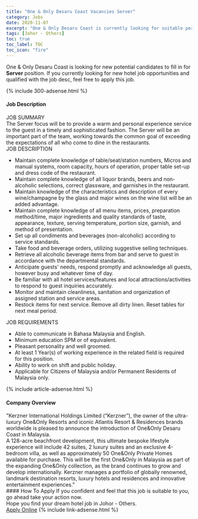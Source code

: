 ```yaml
---
title: "One & Only Desaru Coast Vacancies Server" 
category: Jobs 
date: 2020-11-07 
excerpt: "One & Only Desaru Coast is currently looking for suitable person to fill in the Server which positioned at Johor - Others" 
tags: [Johor - Others] 
toc: true 
toc_label: TOC 
toc_icon: "fire" 
--- 
```


<p>One & Only Desaru Coast is looking for new potential candidates to fill in for <b>Server</b> position. If you currently looking for new hotel job opportunities and qualified with the job desc, feel free to apply this job.
</p>{% include 300-adsense.html %} 
<div><div><div><h4>Job Description</h4></div></div><div><div><span><div><div><div>JOB SUMMARY</div><div>The Server focus will be to provide a warm and personal experience service to the guest in a timely and sophisticated fashion. The Server will be an important part of the team, working towards the common goal of exceeding the expectations of all who come to dine in the restaurants.</div><div>JOB DESCRIPTION</div><ul><li>Maintain complete knowledge of table/seat/station numbers, Micros and manual systems, room capacity, hours of operation, proper table set-up and dress code of the restaurant.</li><li>Maintain complete knowledge of all liquor brands, beers and non-alcoholic selections, correct glassware, and garnishes in the restaurant.</li><li>Maintain knowledge of the characteristics and description of every wine/champagne by the glass and major wines on the wine list will be an added advantage.</li><li>Maintain complete knowledge of all menu items, prices, preparation method/time, major ingredients and quality standards of taste, appearance, texture, serving temperature, portion size, garnish, and method of presentation.</li><li>Set up all condiments and beverages (non-alcoholic) according to service standards.</li><li>Take food and beverage orders, utilizing suggestive selling techniques.</li><li>Retrieve all alcoholic beverage items from bar and serve to guest in accordance with the departmental standards.</li><li>Anticipate guests' needs, respond promptly and acknowledge all guests, however busy and whatever time of day.</li><li>Be familiar with all hotel services/features and local attractions/activities to respond to guest inquiries accurately.</li><li>Monitor and maintain cleanliness, sanitation and organization of assigned station and service areas.</li><li>Restock items for next service. Remove all dirty linen. Reset tables for next meal period.</li></ul><div>JOB REQUIREMENTS</div><ul><li>Able to communicate in Bahasa Malaysia and English.</li><li>Minimum education SPM or of equivalent.</li><li>Pleasant personality and well groomed.</li><li>At least 1&#160;Year(s) of working experience in the related field is required for this position.</li><li>Ability to work on shift and public holiday.</li><li>Applicable for Citizens of Malaysia and/or Permanent Residents of Malaysia only.</li></ul></div></div></span></div></div></div> 
{% include article-adsense.html %} 
<div><div><div><h4>Company Overview</h4></div></div><div><div><span><div><div>"Kerzner International Holdings Limited (&#8220;Kerzner&#8221;), the owner of the ultra-luxury One&amp;Only Resorts and iconic Atlantis Resort &amp; Residences brands worldwide is pleased to announce the introduction of One&amp;Only Desaru Coast in Malaysia.&#160;&#160;</div>
<div>A 128-acre beachfront development, this ultimate bespoke lifestyle experience will include 42 suites, 2 luxury suites and an exclusive 4-bedroom villa, as well as approximately 50 One&amp;Only Private Homes available for purchase. This will be the first One&amp;Only in Malaysia as part of the expanding One&amp;Only collection, as the brand continues to grow and develop internationally. Kerzner manages a portfolio of globally renowned, landmark destination resorts, luxury hotels and residences and innovative entertainment experiences."</div></div></span></div></div></div> 
#### How To Apply 
If you confident and feel that this job is suitable to you, go ahead take your action now. <br/> 
Hope you find your dream hotel job in Johor - Others. <br/> 
<a href="https://www.jobstreet.com.my/en/job/server-4419475?jobId=jobstreet-my-job-4419475&sectionRank=3&token=0~0d71d9d9-6112-4dbe-a7f8-46cd6b7f6a73&fr=SRP%20View%20In%20New%20Ta" class="btn btn--info" target="_blank" rel="nofollow noopenner">Apply Online</a> 
{% include link-adsense.html %} 